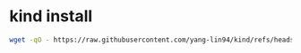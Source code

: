 # kind install

```bash
wget -qO - https://raw.githubusercontent.com/yang-lin94/kind/refs/heads/main/k8s/install.txt | sudo bash
```